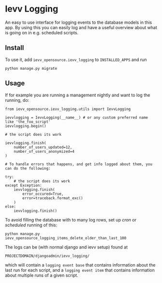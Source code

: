 # Ievv Logging 

An easy to use interface for logging events to the database models in this app. By using this you can easily log and have a useful overview about what
is going on in e.g. scheduled scripts.

## Install

To use it, add `ievv_opensource.ievv_logging` to `INSTALLED_APPS` and run 

    python manage.py migrate

## Usage

If for example you are running a management nightly and want to log the running, do:

    from ievv_opensource.ievv_logging.utils import IevvLogging

    ievvlogging = IevvLogging(__name__) # or any custom preferred name like 'the_foo_script'
    ievvlogging.begin()

    # the script does its work

    ievvlogging.finish(
        number_of_users_updated=12,
        number_of_users_anonymized=4
    )
    
    # To handle errors that happens, and get info logged about them, you can do the following: 
    
    try:
        # the script does its work
    except Exception:
        ievvlogging.finish(
            error_occured=True,
            error=traceback.format_exc()
        )
    else:
        ievvlogging.finish()

    

To avoid filling the database with to many log rows, set up *cron* or *scheduled* running of this:

    python manage.py ievv_opensource_logging_items_delete_older_than_last_100
    
The logs can be (with normal django and ievv setup) found at

    PROJECTDOMAIN/djangoadmin/ievv_logging/
    
which will contain a `logging event base` that contains information about the last run for each script, 
and a `logging event item` that contains information about multiple runs of 
a given script.  
